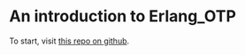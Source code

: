 An introduction to Erlang_OTP
=============================

To start, visit [this repo on github](https://github.com/pzel/erlang-workshop).
